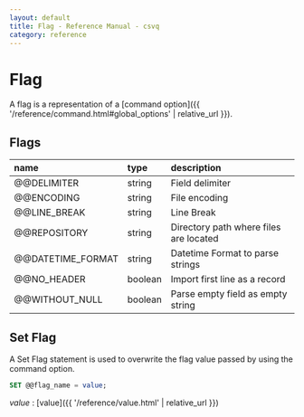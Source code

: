 ```yaml
---
layout: default
title: Flag - Reference Manual - csvq
category: reference
---
```


# Flag

A flag is a representation of a [command option]({{ '/reference/command.html#global_options' | relative_url }}). 

## Flags

| name | type | description |
| :- | :- | :- |
| @@DELIMITER       | string  | Field delimiter |
| @@ENCODING        | string  | File encoding |
| @@LINE_BREAK      | string  | Line Break |
| @@REPOSITORY      | string  | Directory path where files are located |
| @@DATETIME_FORMAT | string  | Datetime Format to parse strings |
| @@NO_HEADER       | boolean | Import first line as a record |
| @@WITHOUT_NULL    | boolean | Parse empty field as empty string |


## Set Flag

A Set Flag statement is used to overwrite the flag value passed by using the command option. 

```sql
SET @@flag_name = value;
```

_value_
: [value]({{ '/reference/value.html' | relative_url }})
